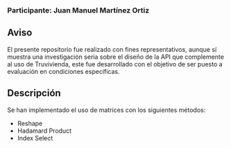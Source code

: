 ### **Participante: Juan Manuel Martínez Ortiz**

## Aviso

El presente repositorio fue realizado con fines representativos, aunque sí muestra una investigación seria sobre el diseño de la API que complemente al uso de Truvivienda, este fue desarrollado con el objetivo de ser puesto a evaluación en condiciones específicas.

## Descripción
Se han implementado el uso de matrices con los siguientes métodos:
- Reshape
- Hadamard Product
- Index Select


